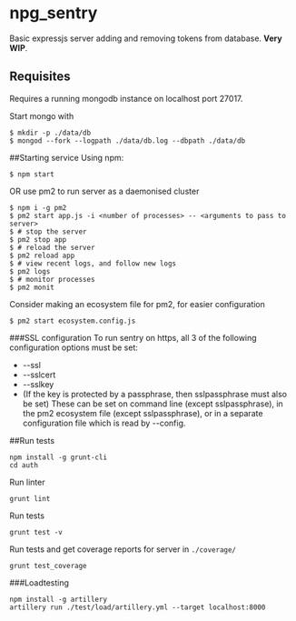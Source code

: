 # npg_sentry

Basic expressjs server adding and removing tokens from database.
**Very WIP**.

## Requisites
Requires a running mongodb instance on localhost port 27017.

Start mongo with
```
$ mkdir -p ./data/db
$ mongod --fork --logpath ./data/db.log --dbpath ./data/db
```

##Starting service
Using npm:
```
$ npm start
```
OR use pm2 to run server as a daemonised cluster

```
$ npm i -g pm2
$ pm2 start app.js -i <number of processes> -- <arguments to pass to server>
$ # stop the server
$ pm2 stop app
$ # reload the server
$ pm2 reload app
$ # view recent logs, and follow new logs
$ pm2 logs
$ # monitor processes
$ pm2 monit
```

Consider making an ecosystem file for pm2, for easier configuration

```
$ pm2 start ecosystem.config.js
```

###SSL configuration
To run sentry on https, all 3 of the following configuration options must be set:
- --ssl
- --sslcert
- --sslkey
- (If the key is protected by a passphrase, then sslpassphrase must also be set)
These can be set on command line (except sslpassphrase), in the pm2 ecosystem file (except sslpassphrase), or in a separate configuration file which is read by --config.

##Run tests

```
npm install -g grunt-cli
cd auth
```

Run linter
```
grunt lint
```

Run tests
```
grunt test -v
```

Run tests and get coverage reports for server in `./coverage/`
```
grunt test_coverage
```

###Loadtesting

```
npm install -g artillery
artillery run ./test/load/artillery.yml --target localhost:8000
```
